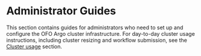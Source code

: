 # Administrator Guides

This section contains guides for administrators who need to set up and configure the OFO Argo
cluster infrastructure.  For day-to-day cluster usage instructions, including cluster resizing and
workflow submission, see the [Cluster usage](../usage) section.
